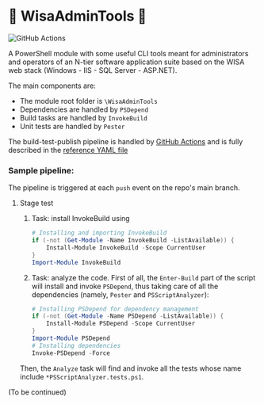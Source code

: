 # :hammer: WisaAdminTools :wrench:
![GitHub Actions](https://github.com/sannae/WisaAdminTools/actions/workflows/CI-test.yml/badge.svg)

A PowerShell module with some useful CLI tools meant for administrators and operators of an N-tier software application suite based on the WISA web stack (Windows - IIS - SQL Server - ASP.NET).

The main components are:
* The module root folder is `\WisaAdminTools`
* Dependencies are handled by `PSDepend`
* Build tasks are handled by `InvokeBuild`
* Unit tests are handled by `Pester`

The build-test-publish pipeline is handled by [GitHub Actions](https://docs.github.com/en/actions/guides/building-and-testing-powershell) and is fully described in the [reference YAML file](https://github.com/sannae/WisaAdminTools/blob/master/.github/workflows/CI-test.yml)

### Sample pipeline:

The pipeline is triggered at each `push` event on the repo's main branch.

1) Stage test

   1) Task: install InvokeBuild using
        ```powershell
        # Installing and importing InvokeBuild
        if (-not (Get-Module -Name InvokeBuild -ListAvailable)) {
            Install-Module InvokeBuild -Scope CurrentUser
        }
        Import-Module InvokeBuild
        ```
   2) Task: analyze the code. First of all, the `Enter-Build` part of the script will install and invoke `PSDepend`, thus taking care of all the dependencies (namely, `Pester` and `PSScriptAnalyzer`):
        ```powershell
        # Installing PSDepend for dependency management
        if (-not (Get-Module -Name PSDepend -ListAvailable)) {
            Install-Module PSDepend -Scope CurrentUser
        }
        Import-Module PSDepend
        # Installing dependencies
        Invoke-PSDepend -Force
        ```
    Then, the `Analyze` task will find and invoke all the tests whose name include `*PSScriptAnalyzer.tests.ps1`. 

(To be continued)
